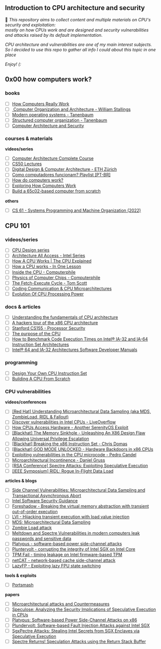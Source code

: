## Introduction to CPU architecture and security

💬 *This repository aims to collect content and multiple materials on CPU's security and exploitation:<br>
mostly on how CPUs work and are designed and security vulnerabilities and attacks raised by its default implementation.*<br>

*CPU architecture and vulnerabilities are one of my main interest subjects.<br>
So I decided to use this repo to gather all info I could about this topic in one place*

*Enjoy! (:*


## 0x00 how computers work?

### books
- [ ] [How Computers Really Work](https://www.amazon.com/Amps-Apps-How-Computers-Work/dp/1718500661)
- [ ] [ Computer Organization and Architecture - William Stallings]()
- [ ] [Modern operating systems - Tanenbaum](https://www.amazon.com/Modern-Operating-Systems-Andrew-Tanenbaum/dp/013359162X)
- [ ] [Structured computer organization - Tanenbaum](https://www.pearson.com/en-us/subject-catalog/p/structured-computer-organization/P200000003183/9780137618446)
- [ ] [Computer Architecture and Security](http://www.iqytechnicalcollege.com/Computer%20Architecture%20and%20Security.pdf)

### courses & materials

**videos/series**
- [ ] [Computer Architecture Complete Course](https://www.youtube.com/watch?v=9nuAjYRbITQ)
- [ ] [CS50 Lectures](https://www.youtube.com/watch?v=8mAITcNt710)
- [ ] [Digital Design & Computer Architecture - ETH Zürich](https://www.youtube.com/playlist?list=PL5Q2soXY2Zi_FRrloMa2fUYWPGiZUBQo2)
- [ ] [Como computadores funcionam? Playlist [PT-BR]](https://www.youtube.com/playlist?list=PLdsnXVqbHDUcQIuiH9b-i9A85H3A2ZW5W)
- [ ] [How do computers work?](https://www.youtube.com/watch?v=7J7X7aZvMXQ)
- [ ] [Exploring How Computers Work](https://www.youtube.com/playlist?list=PLFt_AvWsXl0dPhqVsKt1Ni_46ARyiCGSq)
- [ ] [Build a 65c02-based computer from scratch](https://www.youtube.com/playlist?list=PLowKtXNTBypFbtuVMUVXNR0z1mu7dp7eH)

**others**
- [ ] [CS 61 - Systems Programming and Machine Organization (2022)](https://cs61.seas.harvard.edu/site/2022/#gsc.tab=0)

## CPU 101

### videos/series
- [ ] [CPU Design series](https://www.youtube.com/playlist?list=PLqCJpWy5Fohdz6Nu2yG6Loubocqk3sRNR)
- [ ] [Architecture All Access - Intel Series](https://www.youtube.com/playlist?list=PL8t1FdN2Tj3ZVAzTY-FvsS0qy-mEfRdoj)
- [ ] [How A CPU Works | The CPU Explained](https://www.youtube.com/watch?v=XQq_1yaVDpM)
- [ ] [How a CPU works - In One Lesson](https://www.youtube.com/watch?v=cNN_tTXABUA)
- [ ] [Inside the CPU - Computerphile](https://www.youtube.com/watch?v=IAkj32VPcUE)
- [ ] [Physics of Computer Chips - Computerphile](https://www.youtube.com/watch?v=xkLAhU74f3s)
- [ ] [The Fetch-Execute Cycle - Tom Scott](https://www.youtube.com/watch?v=Z5JC9Ve1sfI)
- [ ] [Coding Communication & CPU Microarchitectures](https://www.youtube.com/watch?v=FkeRMQzD-0Y)
- [ ] [Evolution Of CPU Processing Power](https://www.youtube.com/playlist?list=PLC7a8fNahjQ8IkiD5f7blIYrro9oeIfJU)

### docs & articles
- [ ] [Understanding the fundamentals of CPU architecture ](https://uu.diva-portal.org/smash/get/diva2:1217222/FULLTEXT01.pdf)
- [ ] [A hackers tour of the x86 CPU architecture](https://www.secureideas.com/blog/2021/04/a-hackers-tour-of-the-x86-cpu-architecture.html)
- [ ] [Stanford CS155 - Processor Security](https://cs155.stanford.edu/lectures/17-processor.pdf)
- [ ] [The purpose of the CPU](https://www.bbc.co.uk/bitesize/guides/zhppfcw/revision/1)
- [ ] [How to Benchmark Code Execution Times on Intel® IA-32 and IA-64 Instruction Set Architectures](https://www.intel.com/content/dam/www/public/us/en/documents/white-papers/ia-32-ia-64-benchmark-code-execution-paper.pdf)
- [ ] [Intel® 64 and IA-32 Architectures Software Developer Manuals](https://www.intel.com/content/www/us/en/developer/articles/technical/intel-sdm.html)

### programming
- [ ] [Design Your Own CPU Instruction Set](https://www.youtube.com/watch?v=wjHlvQfo5uI)
- [ ] [Building A CPU From Scratch](https://www.youtube.com/playlist?list=PLilenfQGj6CEG6iZ4TQJ10PI7pCWsy1AO)

### CPU vulnerabilities

**videos/conferences**
- [ ] [[Red Hat] Understanding Microarchitectural Data Sampling (aka MDS, ZombieLoad, RIDL & Fallout)](https://www.youtube.com/watch?v=Xn-wY6Ir1hw)
- [ ] [Discover vulnerabilities in Intel CPUs - LiveOverflow](https://www.youtube.com/watch?v=x_R1DeZxGc0)
- [ ] [How CPUs Access Hardware - Another SerenityOS Exploit](https://www.youtube.com/watch?v=1hpqiWKFGQs)
- [ ] [[Blackhat] The Memory Sinkhole - Unleashing An X86 Design Flaw Allowing Universal Privilege Escalation](https://www.youtube.com/watch?v=lR0nh-TdpVg)
- [ ] [[Blackhat] Breaking the x86 Instruction Set - Chris Domas](https://www.youtube.com/watch?v=KrksBdWcZgQ)
- [ ] [[Blackhat] GOD MODE UNLOCKED - Hardware Backdoors in x86 CPUs](https://www.youtube.com/watch?v=_eSAF_qT_FY)
- [ ] [Exploiting vulnerabilities in the CPU microcode - Pedro Candel](https://www.youtube.com/watch?v=V_C0y-fh1Cw)
- [ ] [Microarchitectural Incontinence - Daniel Gruss](https://www.youtube.com/watch?v=cAWmNp3Ukqk)
- [ ] [[RSA Conference] Spectre Attacks: Exploiting Speculative Execution](https://www.youtube.com/watch?v=NnbDolQSF2c)
- [ ] [[IEEE Symposium] RIDL: Rogue In-Flight Data Load](https://www.youtube.com/watch?v=1Y0h4JyK3fs)

**articles & blogs**
- [ ] [Side Channel Vulnerabilities: Microarchitectural Data Sampling and Transactional Asynchronous Abort](https://www.intel.com/content/www/us/en/architecture-and-technology/mds.html)
- [ ] [Intel Software Security Guidance](https://www.intel.com/content/www/us/en/developer/topic-technology/software-security-guidance/overview.html)
- [ ] [Foreshadow - Breaking the virtual memory abstraction with transient out-of-order execution](https://foreshadowattack.eu/)
- [ ] [LVI - Hijacking transient execution with load value injection](https://lviattack.eu/)
- [ ] [MDS: Microarchitectural Data Sampling](https://mdsattacks.com/)
- [ ] [Zombie Load attack](https://zombieloadattack.com/)
- [ ] [Meltdown and Spectre Vulnerabilities in modern computers leak passwords and sensitive data](https://spectreattack.com/)
- [ ] [Platypus - software-based power side-channel attacks](https://platypusattack.com/)
- [ ] [Pluntervolt - corrupting the integrity of Intel SGX on Intel Core](https://plundervolt.com/)
- [ ] [TPM Fail -  timing leakage on Intel firmware-based TPM](https://tpm.fail/)
- [ ] [netCAT - network-based cache side-channel attack](https://www.vusec.net/projects/netcat/)
- [ ] [LazyFP - Exploiting lazy FPU state switching](https://blog.cyberus-technology.de/posts/2018-06-06-intel-lazyfp-vulnerability.html)

**tools & exploits**
- [ ] [Portsmash](https://github.com/bbbrumley/portsmash)

**papers**
- [ ] [Microarchitectural attacks and Countermeasures](https://www.diva-portal.org/smash/get/diva2:483610/FULLTEXT01.pdf)
- [ ] [Speculose: Analyzing the Security Implications of Speculative Execution in CPUs](https://arxiv.org/pdf/1801.04084.pdf)
- [ ] [Platypus: Software-based Power Side-Channel Attacks on x86](https://platypusattack.com/platypus.pdf)
- [ ] [Plundervolt: Software-based Fault Injection Attacks against Intel SGX](https://plundervolt.com/doc/plundervolt.pdf)
- [ ] [SgxPectre Attacks: Stealing Intel Secrets from SGX Enclaves via Speculative Execution](https://arxiv.org/pdf/1802.09085.pdf)
- [ ] [Spectre Returns! Speculation Attacks using the Return Stack Buffer](https://arxiv.org/pdf/1807.07940.pdf)
